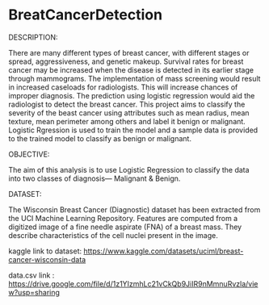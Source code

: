 # BreatCancerDetection

DESCRIPTION:

There are many different types of breast cancer, with different stages or spread, aggressiveness, and genetic
makeup. Survival rates for breast cancer may be increased when the disease is detected in its earlier stage through
mammograms. The implementation of mass screening would result in increased caseloads for radiologists. This will
increase chances of improper diagnosis. The prediction using logistic regression would aid the radiologist to detect
the breast cancer. This project aims to classify the severity of the beast cancer using attributes such as mean radius, mean texture, mean perimeter among others and label it benign or malignant. Logistic Rgression is used to train the model and a sample data is provided to the trained model to classify as benign or malignant.

OBJECTIVE:

The aim of this analysis is to use Logistic Regression to classify the data into two classes of diagnosis— Malignant & Benign.

DATASET:

The Wisconsin Breast Cancer (Diagnostic) dataset has been extracted from the UCI Machine Learning Repository. Features are computed from a digitized image of a fine needle aspirate (FNA) of a breast mass. They describe characteristics of the cell nuclei present in the image.

kaggle link to dataset: https://www.kaggle.com/datasets/uciml/breast-cancer-wisconsin-data

data.csv link : https://drive.google.com/file/d/1z1YIzmhLc21vCkQb9JiIR9nMmnuRvzla/view?usp=sharing
